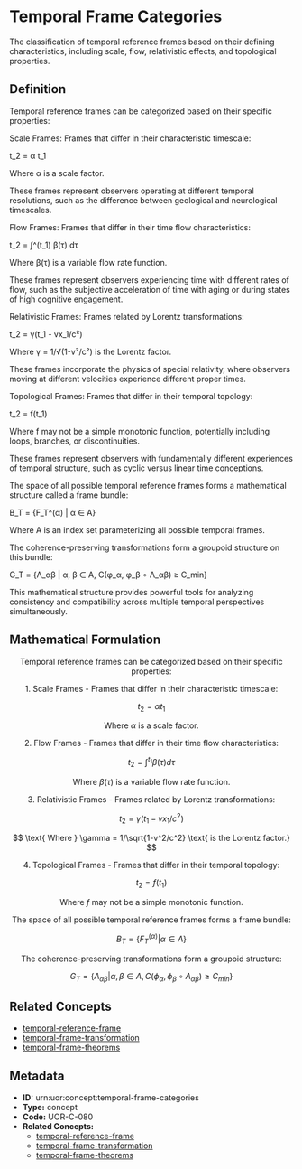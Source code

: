 # Temporal Frame Categories

The classification of temporal reference frames based on their defining characteristics, including scale, flow, relativistic effects, and topological properties.

## Definition

Temporal reference frames can be categorized based on their specific properties:

Scale Frames: Frames that differ in their characteristic timescale:

t_2 = α t_1

Where α is a scale factor.

These frames represent observers operating at different temporal resolutions, such as the difference between geological and neurological timescales.

Flow Frames: Frames that differ in their time flow characteristics:

t_2 = ∫^(t_1) β(τ) dτ

Where β(τ) is a variable flow rate function.

These frames represent observers experiencing time with different rates of flow, such as the subjective acceleration of time with aging or during states of high cognitive engagement.

Relativistic Frames: Frames related by Lorentz transformations:

t_2 = γ(t_1 - vx_1/c²)

Where γ = 1/√(1-v²/c²) is the Lorentz factor.

These frames incorporate the physics of special relativity, where observers moving at different velocities experience different proper times.

Topological Frames: Frames that differ in their temporal topology:

t_2 = f(t_1)

Where f may not be a simple monotonic function, potentially including loops, branches, or discontinuities.

These frames represent observers with fundamentally different experiences of temporal structure, such as cyclic versus linear time conceptions.

The space of all possible temporal reference frames forms a mathematical structure called a frame bundle:

B_T = {F_T^(α) | α ∈ A}

Where A is an index set parameterizing all possible temporal frames.

The coherence-preserving transformations form a groupoid structure on this bundle:

G_T = {Λ_αβ | α, β ∈ A, C(φ_α, φ_β ∘ Λ_αβ) ≥ C_min}

This mathematical structure provides powerful tools for analyzing consistency and compatibility across multiple temporal perspectives simultaneously.

## Mathematical Formulation

$$
\text{Temporal reference frames can be categorized based on their specific properties:}
$$

$$
\text{1. Scale Frames - Frames that differ in their characteristic timescale:}
$$

$$
t_2 = \alpha t_1
$$

$$
\text{   Where } \alpha \text{ is a scale factor.}
$$

$$
\text{2. Flow Frames - Frames that differ in their time flow characteristics:}
$$

$$
t_2 = \int^{t_1} \beta(\tau) d\tau
$$

$$
\text{   Where } \beta(\tau) \text{ is a variable flow rate function.}
$$

$$
\text{3. Relativistic Frames - Frames related by Lorentz transformations:}
$$

$$
t_2 = \gamma(t_1 - vx_1/c^2)
$$

$$
\text{   Where } \gamma = 1/\sqrt{1-v^2/c^2} \text{ is the Lorentz factor.}
$$

$$
\text{4. Topological Frames - Frames that differ in their temporal topology:}
$$

$$
t_2 = f(t_1)
$$

$$
\text{   Where } f \text{ may not be a simple monotonic function.}
$$

$$
\text{The space of all possible temporal reference frames forms a frame bundle:}
$$

$$
B_T = \{F_T^{(\alpha)} | \alpha \in A\}
$$

$$
\text{The coherence-preserving transformations form a groupoid structure:}
$$

$$
G_T = \{\Lambda_{\alpha\beta} | \alpha, \beta \in A, C(\phi_\alpha, \phi_\beta \circ \Lambda_{\alpha\beta}) \geq C_{min}\}
$$

## Related Concepts

- [temporal-reference-frame](./temporal-reference-frame.md)
- [temporal-frame-transformation](./temporal-frame-transformation.md)
- [temporal-frame-theorems](./temporal-frame-theorems.md)

## Metadata

- **ID:** urn:uor:concept:temporal-frame-categories
- **Type:** concept
- **Code:** UOR-C-080
- **Related Concepts:**
  - [temporal-reference-frame](./temporal-reference-frame.md)
  - [temporal-frame-transformation](./temporal-frame-transformation.md)
  - [temporal-frame-theorems](./temporal-frame-theorems.md)

